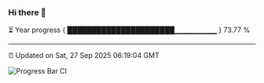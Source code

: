 ### Hi there 👋

⏳ Year progress { ██████████████████████▁▁▁▁▁▁▁▁ } 73.77 %

---

⏰ Updated on Sat, 27 Sep 2025 06:19:04 GMT

![Progress Bar CI](https://github.com/liununu/liununu/workflows/Progress%20Bar%20CI/badge.svg)
